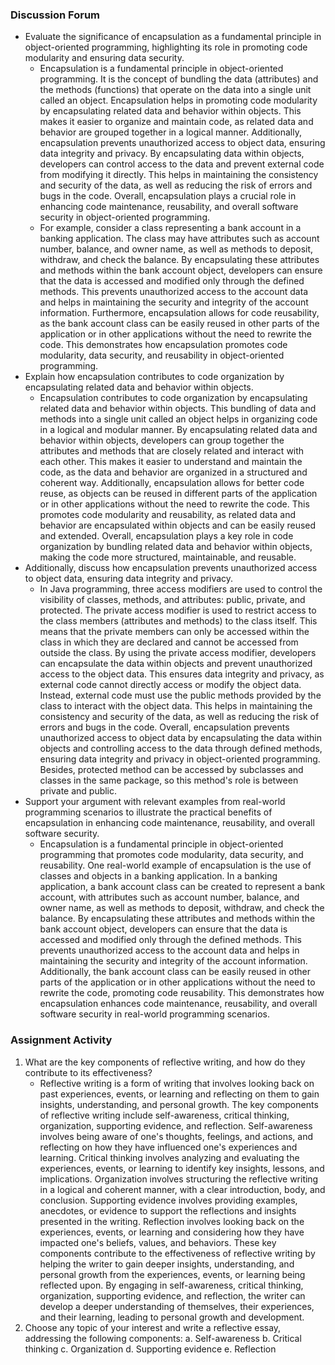 ### Discussion Forum
- Evaluate the significance of encapsulation as a fundamental principle in object-oriented programming, highlighting its role in promoting code modularity and ensuring data security. 
  - Encapsulation is a fundamental principle in object-oriented programming. It is the concept of bundling the data (attributes) and the methods (functions) that operate on the data into a single unit called an object. Encapsulation helps in promoting code modularity by encapsulating related data and behavior within objects. This makes it easier to organize and maintain code, as related data and behavior are grouped together in a logical manner. Additionally, encapsulation prevents unauthorized access to object data, ensuring data integrity and privacy. By encapsulating data within objects, developers can control access to the data and prevent external code from modifying it directly. This helps in maintaining the consistency and security of the data, as well as reducing the risk of errors and bugs in the code. Overall, encapsulation plays a crucial role in enhancing code maintenance, reusability, and overall software security in object-oriented programming.
  - For example, consider a class representing a bank account in a banking application. The class may have attributes such as account number, balance, and owner name, as well as methods to deposit, withdraw, and check the balance. By encapsulating these attributes and methods within the bank account object, developers can ensure that the data is accessed and modified only through the defined methods. This prevents unauthorized access to the account data and helps in maintaining the security and integrity of the account information. Furthermore, encapsulation allows for code reusability, as the bank account class can be easily reused in other parts of the application or in other applications without the need to rewrite the code. This demonstrates how encapsulation promotes code modularity, data security, and reusability in object-oriented programming.
- Explain how encapsulation contributes to code organization by encapsulating related data and behavior within objects. 
  - Encapsulation contributes to code organization by encapsulating related data and behavior within objects. This bundling of data and methods into a single unit called an object helps in organizing code in a logical and modular manner. By encapsulating related data and behavior within objects, developers can group together the attributes and methods that are closely related and interact with each other. This makes it easier to understand and maintain the code, as the data and behavior are organized in a structured and coherent way. Additionally, encapsulation allows for better code reuse, as objects can be reused in different parts of the application or in other applications without the need to rewrite the code. This promotes code modularity and reusability, as related data and behavior are encapsulated within objects and can be easily reused and extended. Overall, encapsulation plays a key role in code organization by bundling related data and behavior within objects, making the code more structured, maintainable, and reusable.
- Additionally, discuss how encapsulation prevents unauthorized access to object data, ensuring data integrity and privacy. 
  - In Java programming, three access modifiers are used to control the visibility of classes, methods, and attributes: public, private, and protected. The private access modifier is used to restrict access to the class members (attributes and methods) to the class itself. This means that the private members can only be accessed within the class in which they are declared and cannot be accessed from outside the class. By using the private access modifier, developers can encapsulate the data within objects and prevent unauthorized access to the object data. This ensures data integrity and privacy, as external code cannot directly access or modify the object data. Instead, external code must use the public methods provided by the class to interact with the object data. This helps in maintaining the consistency and security of the data, as well as reducing the risk of errors and bugs in the code. Overall, encapsulation prevents unauthorized access to object data by encapsulating the data within objects and controlling access to the data through defined methods, ensuring data integrity and privacy in object-oriented programming. Besides, protected method can be accessed by subclasses and classes in the same package, so this method's role is between private and public.
- Support your argument with relevant examples from real-world programming scenarios to illustrate the practical benefits of encapsulation in enhancing code maintenance, reusability, and overall software security.
  - Encapsulation is a fundamental principle in object-oriented programming that promotes code modularity, data security, and reusability. One real-world example of encapsulation is the use of classes and objects in a banking application. In a banking application, a bank account class can be created to represent a bank account, with attributes such as account number, balance, and owner name, as well as methods to deposit, withdraw, and check the balance. By encapsulating these attributes and methods within the bank account object, developers can ensure that the data is accessed and modified only through the defined methods. This prevents unauthorized access to the account data and helps in maintaining the security and integrity of the account information. Additionally, the bank account class can be easily reused in other parts of the application or in other applications without the need to rewrite the code, promoting code reusability. This demonstrates how encapsulation enhances code maintenance, reusability, and overall software security in real-world programming scenarios.

### Assignment Activity
1. What are the key components of reflective writing, and how do they contribute to its effectiveness?
    - Reflective writing is a form of writing that involves looking back on past experiences, events, or learning and reflecting on them to gain insights, understanding, and personal growth. 
    The key components of reflective writing include self-awareness, critical thinking, organization, supporting evidence, and reflection. 
    Self-awareness involves being aware of one's thoughts, feelings, and actions, and reflecting on how they have influenced one's experiences and learning. 
    Critical thinking involves analyzing and evaluating the experiences, events, or learning to identify key insights, lessons, and implications. 
    Organization involves structuring the reflective writing in a logical and coherent manner, with a clear introduction, body, and conclusion. 
    Supporting evidence involves providing examples, anecdotes, or evidence to support the reflections and insights presented in the writing. 
    Reflection involves looking back on the experiences, events, or learning and considering how they have impacted one's beliefs, values, and behaviors. 
    These key components contribute to the effectiveness of reflective writing by helping the writer to gain deeper insights, understanding, and personal growth from the experiences, events, or learning being reflected upon. 
    By engaging in self-awareness, critical thinking, organization, supporting evidence, and reflection, the writer can develop a deeper understanding of themselves, their experiences, and their learning, leading to personal growth and development.
2. Choose any topic of your interest and write a reflective essay, addressing the following components:
a. Self-awareness
b. Critical thinking
c. Organization
d. Supporting evidence
e. Reflection